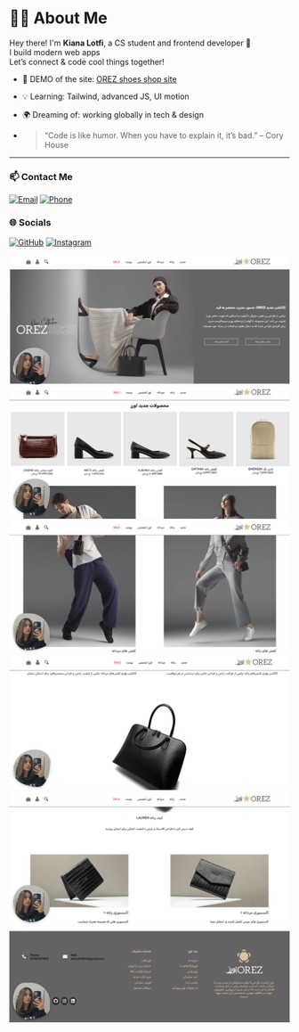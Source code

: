 # 👩‍💻 About Me

Hey there! I'm **Kiana Lotfi**, a CS student and frontend developer 🎨  
I build modern web apps  
Let’s connect & code cool things together!

- 🔭 DEMO of the site: [OREZ shoes shop site](https://keyelty-dev.github.io/project-orez/)                
- 💡 Learning: Tailwind, advanced JS, UI motion
- 🌍 Dreaming of: working globally in tech & design
  
- > “Code is like humor. When you have to explain it, it’s bad.” – Cory House

---

### 📫 Contact Me

[![Email](https://img.shields.io/badge/Email-kianalotfiiiiiii@gmail.com-red?style=for-the-badge&logo=gmail&logoColor=white)](mailto:kianalotfiiiiiii@gmail.com)
[![Phone](https://img.shields.io/badge/Phone-+989387617882-teal?style=for-the-badge&logo=whatsapp&logoColor=white)](tel:+989387617882)

### 🌐 Socials

[![GitHub](https://img.shields.io/badge/GitHub-keyelty--dev-181717?style=for-the-badge&logo=github&logoColor=white)](https://github.com/keyelty-dev)
[![Instagram](https://img.shields.io/badge/Instagram-kianalotfi__developer-E4405F?style=for-the-badge&logo=instagram&logoColor=white)](https://www.instagram.com/kianalotfi.developer?igsh=ZWN5MmZ3bHVmbHVu)

![...](https://github.com/keyelty-dev/project-orez/blob/main/assets/image/aval.png?raw=true)
![...](https://github.com/keyelty-dev/project-orez/blob/main/assets/image/dovom.png?raw=true)
![...](https://github.com/keyelty-dev/project-orez/blob/main/assets/image/sevom.png?raw=true)
![...](https://github.com/keyelty-dev/project-orez/blob/main/assets/image/chaharom.png?raw=true)
![...](https://github.com/keyelty-dev/project-orez/blob/main/assets/image/panjom.png?raw=true)
![...](https://github.com/keyelty-dev/project-orez/blob/main/assets/image/haft.png?raw=true)
